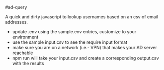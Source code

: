 #ad-query

A quick and dirty javascript to lookup usernames based on an csv of email addresses.

- update .env using the sample.env entries, customize to your environment
- use the sample input.csv to see the require input format
- make sure you are on a network (i.e.- VPN) that makes your AD server reachable
- npm run will take your input.csv and create a corresponding output.csv with the results